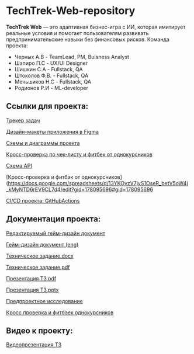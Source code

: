 # TechTrek-Web-repository
**TechTrek Web** — это адаптивная бизнес-игра с ИИ, которая имитирует реальные условия и помогает пользователям развивать предпринимательские навыки без финансовых рисков.
Команда проекта:
* Черных А.В - TeamLead, PM, Buisness Analyst
* Шапиро П.С - UX/UI Designer
* Шишкин С.А - Fullstack, QA
* Штоколов Ф.В. - Fullstack, QA
* Меньшиков Н.С - Fullstack, QA
* Родионов Р.И - ML-developer
## Ссылки для проекта:
[Трекер задач](https://github.com/users/noviyblock/projects/2/views/6)

[Дизайн-макеты приложения в Figma](https://www.figma.com/design/Veq11r7Puwy6Lf2kzmQaBw/Tech%26Track-edit?node-id=0-1&t=H3BiEz2cwTwYHG69-1)

[Схемы и диаграммы проекта](https://miro.com/app/board/uXjVIJDm-rA=/?share_link_id=340327924721)

[Кросс-проверка по чек-листу и фитбек от однокурсников](https://docs.google.com/spreadsheets/d/13YKOvzV7jyS1OseR_betV5oW4j_kMyNTD6rEV9CL7d4/edit?usp=sharing)

[Схема API](https://noviyblock.github.io/TechTrek-Web-repository/docs/api/)

[Кросс-проверка и фитбэк от однокурсников](https://docs.google.com/spreadsheets/d/13YKOvzV7jyS1OseR_betV5oW4j_kMyNTD6rEV9CL7d4/edit?gid=178095696#gid=178095696

[CI/CD проекта: GitHubActions](https://github.com/noviyblock/TechTrek-Web-repository/actions)

## Документация проекта:
[Редактируемый гейм-дизайн документ](https://docs.google.com/document/d/1ipgYsqZJKgKANSeSxxwN7SKeedVZGZCGrAGbxDAUHug/edit?tab=t.0)

[Гейм-дизайн документ (eng)](https://docs.google.com/document/d/1qnonzC-1BMPTme2TT7z4oacK7HXhYFapH0fF9-UAk6g/edit?tab=t.0)

[Техническое задание.docx](https://github.com/noviyblock/TechTrek-Web-repository/blob/main/%D0%A2%D0%B5%D1%85%D0%BD%D0%B8%D1%87%D0%B5%D1%81%D0%BA%D0%BE%D0%B5%20%D0%B7%D0%B0%D0%B4%D0%B0%D0%BD%D0%B8%D0%B5.docx)

[Техническое задание.pdf](https://github.com/noviyblock/TechTrek-Web-repository/blob/main/%D0%A2%D0%B5%D1%85%D0%BD%D0%B8%D1%87%D0%B5%D1%81%D0%BA%D0%BE%D0%B5%20%D0%B7%D0%B0%D0%B4%D0%B0%D0%BD%D0%B8%D0%B5.pdf)

[Презентация ТЗ.pdf](https://github.com/noviyblock/TechTrek-Web-repository/blob/main/TechTreck%20Web-%D0%9F%D1%80%D0%B5%D0%B7%D0%B5%D0%BD%D1%82%D0%B0%D1%86%D0%B8%D1%8F-%D0%A2%D0%97.pdf)

[Презентация ТЗ.pptx](https://github.com/noviyblock/TechTrek-Web-repository/blob/main/TechTreck%20Web-%D0%9F%D1%80%D0%B5%D0%B7%D0%B5%D0%BD%D1%82%D0%B0%D1%86%D0%B8%D1%8F-%D0%A2%D0%97.pptx)

[Предпроектное исследование](https://github.com/noviyblock/TechTrek-Web-repository/blob/main/%D0%9F%D1%80%D0%B5%D0%B4%D0%BF%D1%80%D0%BE%D0%B5%D0%BA%D1%82%D0%BD%D0%BE%D0%B5%20%D0%B8%D1%81%D1%81%D0%BB%D0%B5%D0%B4%D0%BE%D0%B2%D0%B0%D0%BD%D0%B8%D0%B5.pdf)

[Кросс проверка и фитбэек однокурсников](https://github.com/noviyblock/TechTrek-Web-repository/blob/main/%D0%A7%D0%B5%D0%BA%D0%BB%D0%B8%D1%81%D1%82%201%20%D1%8D%D1%82%D0%B0%D0%BF%20-%20%D0%A7%D0%B5%D0%BA-%D0%BB%D0%B8%D1%81%D1%82%20%E2%84%961.pdf)

## Видео к проекту:
[Видеопрезентация ТЗ](https://disk.yandex.ru/d/5gtE36Z45lKDHQ)


